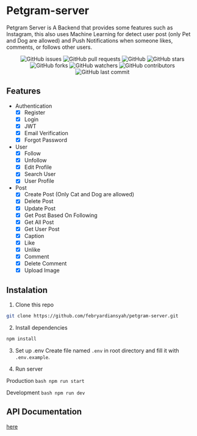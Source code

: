 # Petgram-server
Petgram Server is A Backend that provides some features such as Instagram, this also uses
Machine Learning for detect user post (only Pet and Dog are allowed) and Push Notifications when someone
likes, comments, or follows other users.

<p align="center">
<img alt="GitHub issues" src="https://img.shields.io/github/issues/febryardiansyah/petgram-server">
<img alt="GitHub pull requests" src="https://img.shields.io/github/issues-pr/febryardiansyah/petgram-server">
<img alt="GitHub" src="https://img.shields.io/github/license/febryardiansyah/petgram-server"> 
<img alt="GitHub stars" src="https://img.shields.io/github/stars/febryardiansyah/petgram-server">
<img alt="GitHub forks" src="https://img.shields.io/github/forks/febryardiansyah/petgram-server">
<img alt="GitHub watchers" src="https://img.shields.io/github/watchers/febryardiansyah/petgram-server">
<img alt="GitHub contributors" src="https://img.shields.io/github/contributors/febryardiansyah/petgram-server">
<img alt="GitHub last commit" src="https://img.shields.io/github/last-commit/febryardiansyah/petgram-server">
</p>

## Features

- Authentication
    - [x] Register
    - [x] Login
    - [x] JWT
    - [x] Email Verification
    - [x] Forgot Password
- User
    - [x] Follow
    - [x] Unfollow
    - [x] Edit Profile
    - [x] Search User
    - [x] User Profile
- Post
    - [x] Create Post (Only Cat and Dog are allowed)
    - [x] Delete Post
    - [x] Update Post
    - [x] Get Post Based On Following
    - [x] Get All Post
    - [x] Get User Post
    - [x] Caption
    - [x] Like
    - [x] Unlike
    - [x] Comment
    - [x] Delete Comment
    - [x] Upload Image
        
## Instalation

1. Clone this repo
```bash
git clone https://github.com/febryardiansyah/petgram-server.git
```

2. Install dependencies
```bash
npm install
```

3. Set up .env
Create file named `.env` in root directory and fill it with `.env.example`.

4. Run server

Production
    ```bash
    npm run start
    ```

Development
    ```bash
    npm run dev
    ```

## API Documentation
[here](https://documenter.getpostman.com/view/10283380/T1LV83UN?version=latest)